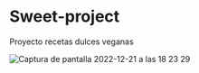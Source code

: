 # Sweet-project
Proyecto recetas dulces veganas


![Captura de pantalla 2022-12-21 a las 18 23 29](https://user-images.githubusercontent.com/113515859/208966585-e5a040d2-aa49-44d8-a668-73f99ba480f8.png)
